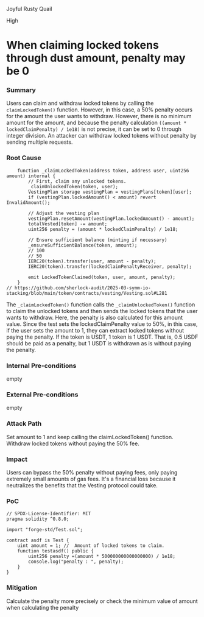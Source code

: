 Joyful Rusty Quail

High

# When claiming locked tokens through dust amount, penalty may be 0

### Summary

Users can claim and withdraw locked tokens by calling the `claimLockedToken()` function. However, in this case, a 50% penalty occurs for the amount the user wants to withdraw. However, there is no minimum amount for the amount, and because the penalty calculation `((amount * lockedClaimPenalty) / 1e18)` is not precise, it can be set to 0 through integer division. An attacker can withdraw locked tokens without penalty by sending multiple requests.

### Root Cause

```solidity
	function _claimLockedToken(address token, address user, uint256 amount) internal {
		// First, claim any unlocked tokens.
		_claimUnlockedToken(token, user);
		VestingPlan storage vestingPlan = vestingPlans[token][user];
		if (vestingPlan.lockedAmount() < amount) revert InvalidAmount();

		// Adjust the vesting plan
		vestingPlan.resetAmount(vestingPlan.lockedAmount() - amount);
		totalVested[token] -= amount;
		uint256 penalty = (amount * lockedClaimPenalty) / 1e18;

		// Ensure sufficient balance (minting if necessary)
		_ensureSufficientBalance(token, amount);
		// 100 
		// 50
		IERC20(token).transfer(user, amount - penalty);
		IERC20(token).transfer(lockedClaimPenaltyReceiver, penalty);

		emit LockedTokenClaimed(token, user, amount, penalty);
	}
// https://github.com/sherlock-audit/2025-03-symm-io-stacking/blob/main/token/contracts/vesting/Vesting.sol#L281
```
The `_claimLockedToken()` function calls the `_claimUnlockedToken()` function to claim the unlocked tokens and then sends the locked tokens that the user wants to withdraw. Here, the penalty is also calculated for this amount value. Since the test sets the lockedClaimPenalty value to 50%, in this case, if the user sets the amount to 1, they can extract locked tokens without paying the penalty. If the token is USDT, 1 token is 1 USDT. That is, 0.5 USDF should be paid as a penalty, but 1 USDT is withdrawn as is without paying the penalty.

### Internal Pre-conditions

empty

### External Pre-conditions

empty

### Attack Path

Set amount to 1 and keep calling the claimLockedToken() function. Withdraw locked tokens without paying the 50% fee.

### Impact

Users can bypass the 50% penalty without paying fees, only paying extremely small amounts of gas fees. It's a financial loss because it neutralizes the benefits that the Vesting protocol could take.

### PoC

```solidity
// SPDX-License-Identifier: MIT
pragma solidity ^0.8.0;

import "forge-std/Test.sol";

contract asdf is Test {
    uint amount = 1; //  Amount of locked tokens to claim.
    function testasdf() public {
        uint256 penalty =(amount * 500000000000000000) / 1e18;
        console.log("penalty : ", penalty);
    }
}
```

### Mitigation

Calculate the penalty more precisely or check the minimum value of amount when calculating the penalty